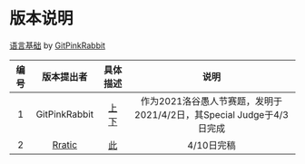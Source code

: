 # 版本说明
[语言基础](0.md) by [GitPinkRabbit](https://github.com/GitPinkRabbit)

| 编号 | 版本提出者 | 具体描述 | 说明 |
|:-:|:-:|:-:|:-:|
| 1 | GitPinkRabbit | [上](1.md) [下](2.md) | 作为2021洛谷愚人节赛题，发明于2021/4/2日，其Special Judge于4/3日完成 |
|2|[Rratic](https://github.com/Rratic)|[此](3.md)|4/10日完稿|

